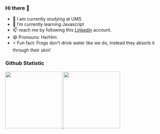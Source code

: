 ### Hi there 👋


- 🔭 I am currently studying at UMS
- 🌱 I’m currently learning Javascript
- 📫 reach me by following this [Linkedin](https://www.linkedin.com/in/ucok-sayuti-903290218/) account.
- 😄 Pronouns: He/Him
- ⚡ Fun fact: Frogs don't drink water like we do, instead they absorb it through their skin!

### Github Statistic
<p align="left">
<a href="https://github.com/ucoksayuti">
  <img height="180em" src="https://github-readme-stats-eight-theta.vercel.app/api?username=ucoksayuti&show_icons=true&theme=algolia&include_all_commits=true&count_private=true"/>
  <img height="180em" src="https://github-readme-stats-eight-theta.vercel.app/api/top-langs/?username=ucoksayuti&layout=compact&theme=algolia"/>
</a>
</p>


